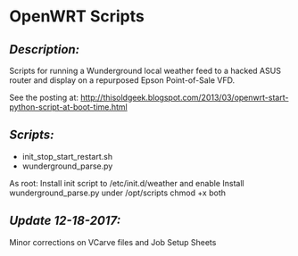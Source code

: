 # **OpenWRT Scripts**

## *Description:*
Scripts for running a Wunderground local weather feed to a hacked ASUS router and display on a repurposed Epson Point-of-Sale VFD.

See the posting at:
http://thisoldgeek.blogspot.com/2013/03/openwrt-start-python-script-at-boot-time.html



## *Scripts:*
* init_stop_start_restart.sh
* wunderground_parse.py

As root:
Install init script to /etc/init.d/weather and enable
Install wunderground_parse.py under /opt/scripts
chmod +x both

## *Update 12-18-2017:*
Minor corrections on VCarve files and Job Setup Sheets
